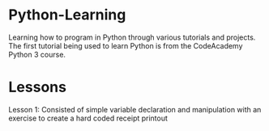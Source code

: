 # Python-Learning
Learning how to program in Python through various tutorials and projects.  
The first tutorial being used to learn Python is from the CodeAcademy Python 3 course.
# Lessons  
Lesson 1: Consisted of simple variable declaration and manipulation with an exercise to create a hard coded receipt printout
